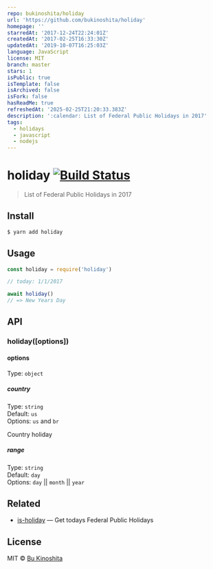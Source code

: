 ```yaml
---
repo: bukinoshita/holiday
url: 'https://github.com/bukinoshita/holiday'
homepage: ''
starredAt: '2017-12-24T22:24:01Z'
createdAt: '2017-02-25T16:33:30Z'
updatedAt: '2019-10-07T16:25:03Z'
language: JavaScript
license: MIT
branch: master
stars: 1
isPublic: true
isTemplate: false
isArchived: false
isFork: false
hasReadMe: true
refreshedAt: '2025-02-25T21:20:33.383Z'
description: ':calendar: List of Federal Public Holidays in 2017'
tags:
  - holidays
  - javascript
  - nodejs
---
```


# holiday [![Build Status](https://travis-ci.org/bukinoshita/holiday.svg?branch=master)](https://travis-ci.org/bukinoshita/holiday)

> List of Federal Public Holidays in 2017


## Install

```bash
$ yarn add holiday
```


## Usage

```js
const holiday = require('holiday')

// today: 1/1/2017

await holiday()
// => New Years Day
```

## API

### holiday([options])

#### options

Type: `object`<br/>

##### country

Type: `string`<br/>
Default: `us`<br/>
Options: `us` and `br`

Country holiday

##### range

Type: `string`<br/>
Default: `day`<br/>
Options: `day` || `month` || `year`


## Related

- [is-holiday](https://github.com/bukinoshita/is-holiday) — Get todays Federal Public Holidays


## License
MIT © [Bu Kinoshita](https://bukinoshita.io)
